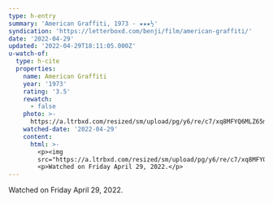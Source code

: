 ```yaml
---
type: h-entry
summary: 'American Graffiti, 1973 - ★★★½'
syndication: 'https://letterboxd.com/benji/film/american-graffiti/'
date: '2022-04-29'
updated: '2022-04-29T18:11:05.000Z'
u-watch-of:
  type: h-cite
  properties:
    name: American Graffiti
    year: '1973'
    rating: '3.5'
    rewatch:
      - false
    photo: >-
      https://a.ltrbxd.com/resized/sm/upload/pg/y6/re/c7/xq8MFYQ6MLZ65mFpweqV6mCs39k-0-600-0-900-crop.jpg?v=c90f2b906e
    watched-date: '2022-04-29'
    content:
      html: >-
        <p><img
        src="https://a.ltrbxd.com/resized/sm/upload/pg/y6/re/c7/xq8MFYQ6MLZ65mFpweqV6mCs39k-0-600-0-900-crop.jpg?v=c90f2b906e"/></p>
        <p>Watched on Friday April 29, 2022.</p>
---
```

Watched on Friday April 29, 2022.
